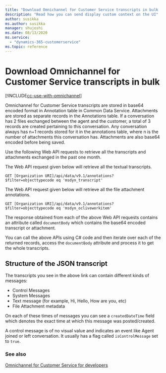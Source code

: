 ```yaml
---
title: "Download Omnichannel for Customer Service transcripts in bulk | Microsoft Docs"
description: "Read how you can send display custom context on the UI"
author: susikka
ms.author: susikka
manager: shujoshi
ms.date: 08/13/2020
ms.service: 
  - "dynamics-365-customerservice"
ms.topic: reference
---
```

# Download Omnichannel for Customer Service transcripts in bulk

[!INCLUDE[cc-use-with-omnichannel](../../../includes/cc-use-with-omnichannel.md)]

Omnichannel for Customer Service transcripts are stored in base64 encoded format in Annotation table in Common Data Service. Attachments are stored as separate records in the Annotations table. If a conversation has 2 files exchanged between the agent and the customer, a total of 3 records are created pertaining to this conversation. Any conversation always has n+1 records stored for it in the annotations table, where n is the number of attachments this conversation has. Attachments are also base64 encoded before being saved.

Use the following Web API requests to retrieve all the transcripts and attachments exchanged in the past one month.

The Web API request given below will retrieve all the textual transcripts. 

```
GET [Organization URI]/api/data/v9.1/annotations?$filter=objecttypecode eq 'msdyn_transcript'
```
The Web API request given below will retrieve all the file attachment annotations.

```
GET [Organization URI]/api/data/v9.1/annotations?$filter=objecttypecode eq 'msdyn_ocliveworkitem'
```

The response obtained from each of the above Web API requests contains an attribute called `documentBody` which contains the base64 encoded transcript or attachment.

You can call the above APIs using C# code and then iterate over each of the returned records, access the `documentBody` attribute and process it to get the whole transcripts.

## Structure of the JSON transcript

The transcripts you see in the above link can contain different kinds of messages:
-	Control Messages
-	System Messages
-	Text message (for example, Hi, Hello, How are you, etc)
-	File Attachment metadata

On each of these times of messages you can see a `createdDateTime` field which denotes the exact time at which this message was posted/created.

A control message is of no visual value and indicates an event like Agent joined or left conversation. It usually has a flag called `isControlMessage` set to `true`.




### See also

[Omnichannel for Customer Service for developers](../omnichannel-developer.md)